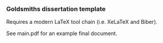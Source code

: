 ### Goldsmiths dissertation template ###

Requires a modern LaTeX tool chain (i.e. XeLaTeX and Biber).

See main.pdf for an example final document.

